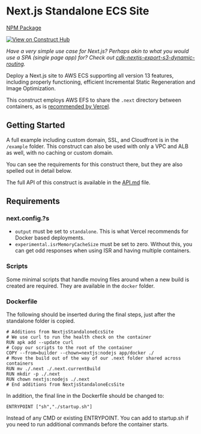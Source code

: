 # Next.js Standalone ECS Site

[NPM Package](https://www.npmjs.com/package/cdk-nextjs-standalone-ecs)

[![View on Construct Hub](https://constructs.dev/badge?package=cdk-nextjs-standalone-ecs)](https://constructs.dev/packages/cdk-nextjs-standalone-ecs)

_Have a very simple use case for Next.js? Perhaps akin to what you would use a SPA (single page app) for? Check out [cdk-nextjs-export-s3-dynamic-routing](https://constructs.dev/packages/cdk-nextjs-export-s3-dynamic-routing)._

Deploy a Next.js site to AWS ECS supporting all version 13 features, including properly functioning, efficient Incremental Static Regeneration and Image Optimization.

This construct employs AWS EFS to share the `.next` directory between containers, as is [recommended by Vercel](https://nextjs.org/docs/basic-features/data-fetching/incremental-static-regeneration#self-hosting-isr).

## Getting Started

A full example including custom domain, SSL, and Cloudfront is in the `/example` folder. This construct can also be used with only a VPC and ALB as well, with no caching or custom domain.

You can see the requirements for this construct there, but they are also spelled out in detail below.

The full API of this construct is available in the [API.md](API.md) file.

## Requirements

### next.config.?s

- `output` must be set to `standalone`. This is what Vercel recommends for Docker based deployments.
- `experimental.isrMemoryCacheSize` must be set to zero. Without this, you can get odd responses when using ISR and having multiple containers.

### Scripts

Some minimal scripts that handle moving files around when a new build is created are required. They are available in the `docker` folder.

### Dockerfile

The following should be inserted during the final steps, just after the standalone folder is copied.

```
# Additions from NextjsStandaloneEcsSite
# We use curl to run the health check on the container
RUN apk add --update curl
# Copy our scripts to the root of the container
COPY --from=builder --chown=nextjs:nodejs app/docker ./
# Move the build out of the way of our .next folder shared across containers
RUN mv ./.next ./.next.currentBuild
RUN mkdir -p ./.next
RUN chown nextjs:nodejs ./.next
# End additions from NextjsStandaloneEcsSite
```

In addition, the final line in the Dockerfile should be changed to:

```
ENTRYPOINT ["sh","./startup.sh"]
```

Instead of any CMD or existing ENTRYPOINT. You can add to startup.sh if you need to run additional commands before the container starts.

